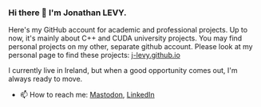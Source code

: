 ### Hi there 👋 I'm Jonathan LEVY.

Here's my GitHub account for academic and professional projects. Up to now, it's mainly about C++ and CUDA university projects.
You may find personal projects on my other, separate github account. Please look at my personal page to find these projects: [j-levy.github.io](https://j-levy.github.io)

I currently live in Ireland, but when a good opportunity comes out, I'm always ready to move.

- 📫 How to reach me: [Mastodon](https://piaille.fr/@lejo),  [LinkedIn](https://www.linkedin.com/in/jonathan-levy-867857254/)


<!--
**j-levy/j-levy** is a ✨ _special_ ✨ repository because its `README.md` (this file) appears on your GitHub profile.

Here are some ideas to get you started:

- 🔭 I’m currently working on ...
- 🌱 I’m currently learning ...
- 👯 I’m looking to collaborate on ...
- 🤔 I’m looking for help with ...
- 💬 Ask me about ...
- 📫 How to reach me: ...
- 😄 Pronouns: ...
- ⚡ Fun fact: ...
-->
